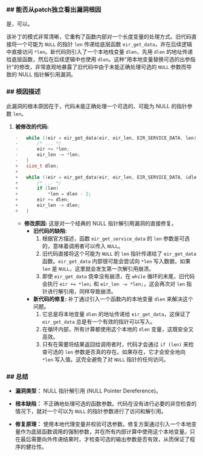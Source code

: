 ### **## 能否从patch独立看出漏洞根因**
是，可以。

该补丁的模式非常清晰，它重构了函数内部对一个长度变量的处理方式。旧代码直接将一个可能为 `NULL` 的指针 `len` 传递给底层函数 `eir_get_data`，并在后续逻辑中直接访问 `*len`。新代码则引入了一个本地栈变量 `dlen`，先用 `dlen` 的地址传递给底层函数，然后在后续逻辑中也使用 `dlen`。这种“用本地变量替换可选的出参指针”的修改，非常直观地暴露了旧代码中由于未能正确处理可选的 `NULL` 参数而导致的 NULL 指针解引用漏洞。

### **## 根因描述**

此漏洞的根本原因在于，代码未能正确处理一个可选的、可能为 NULL 的指针参数 `len`。

1.  **被修改的代码:**
    ```c
    -	while ((eir = eir_get_data(eir, eir_len, EIR_SERVICE_DATA, len))) {
    -		/* ... */
    -		eir += *len;
    -		eir_len -= *len;
    -	}
    +	size_t dlen;
    +
    +	while ((eir = eir_get_data(eir, eir_len, EIR_SERVICE_DATA, &dlen))) {
    +		/* ... */
    +		if (len)
    +			*len = dlen - 2;
    +		eir += dlen;
    +		eir_len -= dlen;
    +	}
    ```
    *   **修改原因:** 这是对一个经典的 NULL 指针解引用漏洞的直接修复。
        *   **旧代码的缺陷:**
            1.  根据官方描述，函数 `eir_get_service_data` 的 `len` 参数是可选的，意味着调用者可以传入 `NULL`。
            2.  旧代码直接将这个可能为 `NULL` 的 `len` 指针传递给了 `eir_get_data` 函数。`eir_get_data` 内部很可能会尝试向 `*len` 写入数据，如果 `len` 是 `NULL`，这里就会发生第一次解引用崩溃。
            3.  即使 `eir_get_data` 侥幸没有崩溃，在 `while` 循环的末尾，旧代码会执行 `eir += *len;` 和 `eir_len -= *len;`，这会再次对 `len` 指针进行解引用，同样导致崩溃。
        *   **新代码的修复:** 补丁通过引入一个函数内的本地变量 `dlen` 来解决这个问题。
            1.  它总是将本地变量 `dlen` 的地址传递给 `eir_get_data`，这保证了 `eir_get_data` 总是有一个有效的指针可以写入。
            2.  在循环内部，所有计算都使用这个本地的 `dlen` 变量，这既安全又高效。
            3.  只有在需要将结果返回给调用者时，代码才会通过 `if (len)` 来检查可选的 `len` 参数是否真的存在。如果存在，它才会安全地向 `*len` 写入值。这完全避免了对 `NULL` 指针的任何访问。

### **## 总结**

*   **漏洞类型：**
    NULL 指针解引用 (NULL Pointer Dereference)。

*   **根本缺陷：**
    不正确地处理可选的函数参数。代码在没有进行必要的非空检查的情况下，就对一个可以为 `NULL` 的指针参数进行了访问和解引用。

*   **修复原理：**
    使用本地代理变量并校验可选参数。修复方案通过引入一个本地变量作为底层函数调用的强制参数，并在所有内部计算中使用这个本地变量。只在最后需要向外传递结果时，才检查可选的输出参数是否有效，从而保证了程序的健壮性。